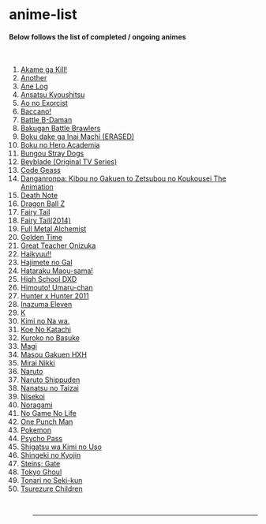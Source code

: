 # anime-list

<h4>Below follows the list of completed / ongoing animes</h4>
<br>

<ol>
	<li><a href = "https://myanimelist.net/anime/22199/Akame_ga_Kill">Akame ga Kill!</a></li>
	<li><a href = "https://myanimelist.net/anime/11111/Another">Another</a></li>
	<li><a href = "https://myanimelist.net/anime/24531/Ane_Log__Moyako_Neesan_no_Tomaranai_Monologue">Ane Log</a></li>
	<li><a href = "https://myanimelist.net/anime/24833/Ansatsu_Kyoushitsu_TV">Ansatsu Kyoushitsu</a></li>
	<li><a href = "https://myanimelist.net/anime/9919/Ao_no_Exorcist">Ao no Exorcist</a></li>
	<li><a href = "https://myanimelist.net/anime/2251/Baccano">Baccano!</a></li>
	<li><a href = "https://myanimelist.net/anime/2789/B-Densetsu_Battle_Bedaman">Battle B-Daman</a></li>
	<li><a href = "https://myanimelist.net/anime/2156/Bakugan_Battle_Brawlers">Bakugan Battle Brawlers</a></li>
	<li><a href = "https://myanimelist.net/anime/31043/Boku_dake_ga_Inai_Machi">Boku dake ga Inai Machi (ERASED)</a></li>
	<li><a href = "https://myanimelist.net/anime/31964/Boku_no_Hero_Academia">Boku no Hero Academia</a></li>
	<li><a href = "https://myanimelist.net/anime/31478/Bungou_Stray_Dogs">Bungou Stray Dogs</a></li>
	<li><a href = "https://myanimelist.net/anime/288/Bakuten_Shoot_Beyblade">Beyblade (Original TV Series)</a></li>
	<li><a href = "https://myanimelist.net/anime/1575/Code_Geass__Hangyaku_no_Lelouch">Code Geass</a></li>
	<li><a href = "https://myanimelist.net/anime/16592/Danganronpa__Kibou_no_Gakuen_to_Zetsubou_no_Koukousei_The_Animation">Danganronpa: Kibou no Gakuen to Zetsubou no Koukousei The Animation</a></li>
	<li><a href = "https://myanimelist.net/anime/1535/Death_Note">Death Note</a></li>
	<li><a href = "https://myanimelist.net/anime/813/Dragon_Ball_Z">Dragon Ball Z</a></li>
	<li><a href = "https://myanimelist.net/anime/6702/Fairy_Tail">Fairy Tail</a></li>
	<li><a href = "https://myanimelist.net/anime/22043/Fairy_Tail_2014">Fairy Tail(2014)</a></li>
	<li><a href = "https://myanimelist.net/anime/5114/Fullmetal_Alchemist__Brotherhood">Full Metal Alchemist</a></li>
	<li><a href = "https://myanimelist.net/anime/17895/Golden_Time">Golden Time</a></li>
	<li><a href = "https://myanimelist.net/anime/245/Great_Teacher_Onizuka">Great Teacher Onizuka</li>
	<li><a href = "https://myanimelist.net/anime/20583/Haikyuu">Haikyuu!!</a></li>
	<li><a href = "https://myanimelist.net/anime/34403/Hajimete_no_Gal">Hajimete no Gal</a></li>
	<li><a href = "https://myanimelist.net/anime/15809/Hataraku_Maou-sama">Hataraku Maou-sama!</a></li>	
	<li><a href = "https://myanimelist.net/anime/11617/High_School_DxD">High School DXD</a></li>
	<li><a href = "https://myanimelist.net/anime/28825/Himouto_Umaru-chan">Himouto! Umaru-chan</a></li>
	<li><a href = "https://myanimelist.net/anime/11061/Hunter_x_Hunter_2011">Hunter x Hunter 2011</a></li>
	<li><a href = "https://myanimelist.net/anime/5231/Inazuma_Eleven">Inazuma Eleven</a></li>
	<li><a href = "https://myanimelist.net/anime/14467/K">K</a></li>
	<li><a href = "https://myanimelist.net/anime/32281/Kimi_no_Na_wa">Kimi no Na wa.</a></li>
	<li><a href = "https://myanimelist.net/anime/28851/Koe_no_Katachi">Koe No  Katachi</a></li>
	<li><a href = "https://myanimelist.net/anime/11771/Kuroko_no_Basket">Kuroko no Basuke</a></li>
	<li><a href = "https://myanimelist.net/anime/14513/Magi__The_Labyrinth_of_Magic">Magi</a></li>
	<li><a href = "https://myanimelist.net/anime/31845/Masou_Gakuen_HxH">Masou Gakuen HXH</a></li>
	<li><a href = "https://myanimelist.net/anime/10620/Mirai_Nikki_TV">Mirai Nikki</a></li>
	<li><a href = "https://myanimelist.net/anime/20/Naruto">Naruto</a></li>
	<li><a href = "https://myanimelist.net/anime/1735/Naruto__Shippuuden">Naruto Shippuden</a></li>
	<li><a href = "https://myanimelist.net/anime/23755/Nanatsu_no_Taizai">Nanatsu no Taizai</a></li>
	<li><a href = "https://myanimelist.net/anime/18897/Nisekoi">Nisekoi</a></li>
	<li><a href = "https://myanimelist.net/anime/20507/Noragami">Noragami</a></li>
	<li><a href = "https://myanimelist.net/anime/19815/No_Game_No_Life">No Game No Life</a></li>
	<li><a href = "https://myanimelist.net/anime/30276/One_Punch_Man">One Punch Man</a></li>
	<li><a href = "https://myanimelist.net/anime/527/Pokemon">Pokemon</a></li>
	<li><a href = "https://myanimelist.net/anime/13601/Psycho-Pass">Psycho Pass</a></li>
	<li><a href = "https://myanimelist.net/anime/23273/Shigatsu_wa_Kimi_no_Uso">Shigatsu wa Kimi no Uso</a></li>
	<li><a href = "https://myanimelist.net/anime/16498/Shingeki_no_Kyojin">Shingeki no Kyojin</a></li>
	<li><a href = "https://myanimelist.net/anime/9253/Steins_Gate">Steins; Gate</a></li>
	<li><a href = "https://myanimelist.net/anime/22319/Tokyo_Ghoul">Tokyo Ghoul</a></li>
	<li><a href = "https://myanimelist.net/anime/18139/Tonari_no_Seki-kun">Tonari no Seki-kun</li>
	<li><a href = "https://myanimelist.net/anime/34902/Tsurezure_Children">Tsurezure Children</a></li>
<ol>

<br><hr>
